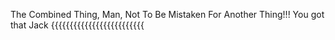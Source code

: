 The Combined Thing, Man, Not To Be Mistaken For Another Thing!!! You got that Jack {{{{{{{{{{{{{{{{{{{{{{{{{
